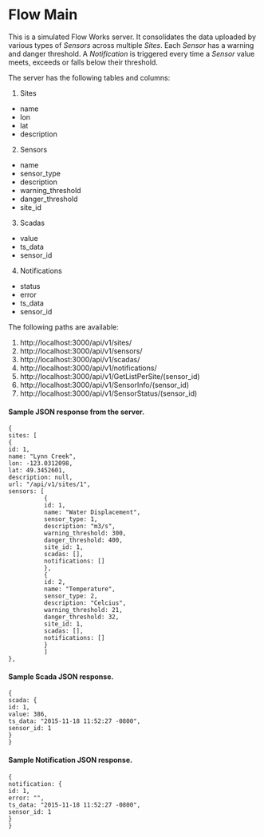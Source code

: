 # Flow Main

This is a simulated Flow Works server. It consolidates the data uploaded by various types of _Sensors_ across multiple _Sites_. Each _Sensor_ has a warning and danger threshold. A _Notification_ is triggered every time a _Sensor_ value meets, exceeds or falls below their threshold.

The server has the following tables and columns:

1. Sites
  - name
  - lon
  - lat
  - description
2. Sensors
  - name
  - sensor_type
  - description
  - warning_threshold
  - danger_threshold
  - site_id
3. Scadas
  - value
  - ts_data
  - sensor_id
4. Notifications
  - status
  - error
  - ts_data
  - sensor_id

The following paths are available:

1. http://localhost:3000/api/v1/sites/
2. http://localhost:3000/api/v1/sensors/
3. http://localhost:3000/api/v1/scadas/
4. http://localhost:3000/api/v1/notifications/
5. http://localhost:3000/api/v1/GetListPerSite/(sensor_id)
6. http://localhost:3000/api/v1/SensorInfo/(sensor_id)
7. http://localhost:3000/api/v1/SensorStatus/(sensor_id)

#### Sample JSON response from the server.
```
{
sites: [
{
id: 1,
name: "Lynn Creek",
lon: -123.0312098,
lat: 49.3452601,
description: null,
url: "/api/v1/sites/1",
sensors: [
          {
          id: 1,
          name: "Water Displacement",
          sensor_type: 1,
          description: "m3/s",
          warning_threshold: 300,
          danger_threshold: 400,
          site_id: 1,
          scadas: [],
          notifications: []
          },
          {
          id: 2,
          name: "Temperature",
          sensor_type: 2,
          description: "Celcius",
          warning_threshold: 21,
          danger_threshold: 32,
          site_id: 1,
          scadas: [],
          notifications: []
          }
          ]
},
```

#### Sample Scada JSON response.
```
{
scada: {
id: 1,
value: 386,
ts_data: "2015-11-18 11:52:27 -0800",
sensor_id: 1
}
}
```

#### Sample Notification JSON response.
```
{
notification: {
id: 1,
error: "",
ts_data: "2015-11-18 11:52:27 -0800",
sensor_id: 1
}
}
```
